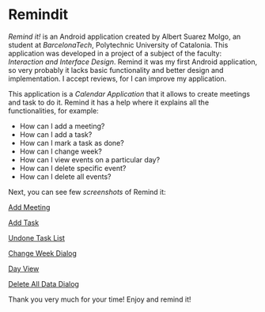# Remindit

*Remind it!* is an Android application created by Albert Suarez Molgo, an student at *BarcelonaTech*, Polytechnic University of Catalonia. This application was developed in a project of a subject of the faculty: *Interaction and Interface Design*. Remind it was my first Android application, so very probably it lacks basic functionality and better design and implementation. I accept reviews, for I can improve my application.

This application is a *Calendar Application* that it allows to create meetings and task to do it. Remind it has a help where it explains all the functionalities, for example:

- How can I add a meeting?
- How can I add a task?
- How can I mark a task as done?
- How can I change week?
- How can I view events on a particular day?
- How can I delete specific event?
- How can I delete all events?

Next, you can see few *screenshots* of Remind it:

[Add Meeting](https://github.com/AlbertSuarez/Remindit/blob/master/images/image1.png?raw=true)

[Add Task](https://github.com/AlbertSuarez/Remindit/blob/master/images/image2.png?raw=true)

[Undone Task List](https://github.com/AlbertSuarez/Remindit/blob/master/images/image3.png?raw=true)

[Change Week Dialog](https://github.com/AlbertSuarez/Remindit/blob/master/images/image4.png?raw=true)

[Day View](https://github.com/AlbertSuarez/Remindit/blob/master/images/image5.png?raw=true)

[Delete All Data Dialog](https://github.com/AlbertSuarez/Remindit/blob/master/images/image6.png?raw=true)

Thank you very much for your time! Enjoy and remind it!
